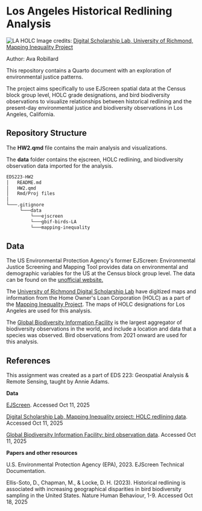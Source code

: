 # Los Angeles Historical Redlining Analysis

![LA HOLC](./holc-la.jpg) Image credits: [Digital Scholarship Lab, University of Richmond, Mapping Inequality Project](https://dsl.richmond.edu/panorama/redlining/data/CA-LosAngeles)

Author: Ava Robillard

This repository contains a Quarto document with an exploration of environmental justice patterns.

The project aims specifically to use EJScreen spatial data at the Census block group level, HOLC grade designations, and bird biodiversity observations to visualize relationships between historical redlining and the present-day environmental justice and biodiversity observations in Los Angeles, California.

## Repository Structure

The **HW2.qmd** file contains the main analysis and visualizations.

The **data** folder contains the ejscreen, HOLC redlining, and biodiversity observation data imported for the analysis.

``` bash
EDS223-HW2
│   README.md
│   HW2.qmd
│   Rmd/Proj files    
│
└───.gitignore
     └───data
         └───ejscreen
         └───gbif-birds-LA
         └───mapping-inequality
```

## Data

The US Environmental Protection Agency's former EJScreen: Environmental Justice Screening and Mapping Tool provides data on environmental and demographic variables for the US at the Census block group level. The data can be found on the [unofficial website.](https://pedp-ejscreen.azurewebsites.net)

The [University of Richmond Digital Scholarship Lab](https://dsl.richmond.edu/) have digitized maps and information from the Home Owner's Loan Corporation (HOLC) as a part of the [Mapping Inequality Project](https://dsl.richmond.edu/panorama/redlining/#loc=5/39.1/-94.58). The maps of HOLC designations for Los Angeles are used for this analysis.

The [Global Biodiversity Information Facility](https://www.gbif.org/) is the largest aggregator of biodiversity observations in the world, and include a location and data that a species was observed. Bird observations from 2021 onward are used for this analysis.

## References

This assignment was created as a part of EDS 223: Geospatial Analysis & Remote Sensing, taught by Annie Adams.

**Data**

[EJScreen](https://pedp-ejscreen.azurewebsites.net/). Accessed Oct 11, 2025

[Digital Scholarship Lab, Mapping Inequality project: HOLC redlining data](https://dsl.richmond.edu/panorama/redlining/data). Accessed Oct 11, 2025

[Global Biodiversity Information Facility: bird observation data](https://www.gbif.org/). Accessed Oct 11, 2025

**Papers and other resources**

U.S. Environmental Protection Agency (EPA), 2023. EJScreen Technical Documentation.

Ellis-Soto, D., Chapman, M., & Locke, D. H. (2023). Historical redlining is associated with increasing geographical disparities in bird biodiversity sampling in the United States. Nature Human Behaviour, 1-9. Accessed Oct 18, 2025
